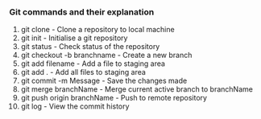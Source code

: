 ### Git commands and their explanation

1. git clone - Clone a repository to local machine
1. git init - Initialise a git repository
1. git status - Check status of the repository
1. git checkout -b branchname - Create a new branch 
1. git add filename - Add a file to staging area
1. git add . - Add all files to staging area
1. git commit -m Message - Save the changes made
1. git merge branchName - Merge current active branch to branchName
1. git push origin branchName - Push to remote repository
1. git log - View the commit history